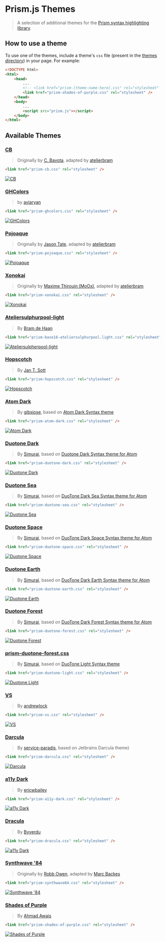 # Prism.js Themes

> A selection of additional themes for the [Prism syntax highlighting library](http://prismjs.com/).

## How to use a theme

To use one of the themes, include a theme's `css` file (present in the [themes directory](themes)) in your page. For example:

```html
<!DOCTYPE html>
<html>
	<head>
		...
		<!-- <link href="prism-[theme-name-here].css" rel="stylesheet" /> -->
		<link href="prism-shades-of-purple.css" rel="stylesheet" />
	</head>
	<body>
		...
		<script src="prism.js"></script>
	</body>
</html>
```

## Available Themes

### [**CB**](themes/prism-cb.css)

> Originally by [C. Bavota](https://bitbucket.org/cbavota), adapted by [atelierbram](https://github.com/atelierbram)

```html
<link href="prism-cb.css" rel="stylesheet" />
```

[![CB](screenshots/prism-cb.png)](themes/prism-cb.css)

### [**GHColors**](themes/prism-ghcolors.css)

> by [aviaryan](https://github.com/aviaryan)

```html
<link href="prism-ghcolors.css" rel="stylesheet" />
```

[![GHColors](screenshots/prism-ghcolors.png)](themes/prism-ghcolors.css)

### [**Pojoaque**](themes/prism-pojoaque.css)

> Originally by [Jason Tate](http://web-cms-designs.com/ftopict-10-pojoaque-style-for-highlight-js-code-highlighter.html), adapted by [atelierbram](https://github.com/atelierbram)

```html
<link href="prism-pojoaque.css" rel="stylesheet" />
```

[![Pojoaque](screenshots/prism-pojoaque.png)](themes/prism-pojoaque.css)

### [**Xonokai**](themes/prism-xonokai.css)

> Originally by [Maxime Thirouin (MoOx)](https://github.com/MoOx), adapted by [atelierbram](https://github.com/atelierbram)

```html
<link href="prism-xonokai.css" rel="stylesheet" />
```

[![Xonokai](screenshots/prism-xonokai.png)](themes/prism-xonokai.css)

### [**Ateliersulphurpool-light**](themes/prism-base16-ateliersulphurpool.light.css)

> By [Bram de Haan](https://github.com/atelierbram)

```html
<link href="prism-base16-ateliersulphurpool.light.css" rel="stylesheet" />
```

[![Ateliersulpherpool-light](screenshots/prism-ateliersulphurpool-light.png)](themes/prism-base16-ateliersulphurpool.light.css)

### [**Hopscotch**](themes/prism-hopscotch.css)

> By [Jan T. Sott](https://github.com/idleberg)

```html
<link href="prism-hopscotch.css" rel="stylesheet" />
```

[![Hopscotch](screenshots/prism-hopscotch.png)](themes/prism-hopscotch.css)

### [**Atom Dark**](themes/prism-atom-dark.css)

> By [gibsjose](https://github.com/gibsjose), based on [Atom Dark Syntax theme](https://github.com/atom/atom-dark-syntax)

```html
<link href="prism-atom-dark.css" rel="stylesheet" />
```

[![Atom Dark](screenshots/prism-atom-dark.png)](themes/prism-atom-dark.css)

### [**Duotone Dark**](themes/prism-duotone-dark.css)

> By [Simurai](https://github.com/simurai), based on [Duotone Dark Syntax theme for Atom](https://github.com/simurai/duotone-dark-syntax)

```html
<link href="prism-duotone-dark.css" rel="stylesheet" />
```

[![Duotone Dark](screenshots/prism-duotone-dark.png)](themes/prism-duotone-dark.css)

### [**Duotone Sea**](themes/prism-duotone-sea.css)

> By [Simurai](https://github.com/simurai), based on [DuoTone Dark Sea Syntax theme for Atom](https://github.com/simurai/duotone-dark-sea-syntax)

```html
<link href="prism-duotone-sea.css" rel="stylesheet" />
```

[![Duotone Sea](screenshots/prism-duotone-sea.png)](themes/prism-duotone-sea.css)

### [**Duotone Space**](themes/prism-duotone-space.css)

> By [Simurai](https://github.com/simurai), based on [DuoTone Dark Space Syntax theme for Atom](https://github.com/simurai/duotone-dark-space-syntax)

```html
<link href="prism-duotone-space.css" rel="stylesheet" />
```

[![Duotone Space](screenshots/prism-duotone-space.png)](themes/prism-duotone-space.css)

### [**Duotone Earth**](themes/prism-duotone-earth.css)

> By [Simurai](https://github.com/simurai), based on [DuoTone Dark Earth Syntax theme for Atom](https://github.com/simurai/duotone-dark-earth-syntax)

```html
<link href="prism-duotone-earth.css" rel="stylesheet" />
```

[![Duotone Earth](screenshots/prism-duotone-earth.png)](themes/prism-duotone-earth.css)

### [**Duotone Forest**](themes/prism-duotone-forest.css)

> By [Simurai](https://github.com/simurai), based on [DuoTone Dark Forest Syntax theme for Atom](https://github.com/simurai/duotone-dark-forest-syntax)

```html
<link href="prism-duotone-forest.css" rel="stylesheet" />
```

[![Duotone Forest](screenshots/prism-duotone-forest.png)](themes/prism-duotone-forest.css)

### [prism-duotone-forest.css](themes/prism-duotone-light.css)

> By [Simurai](https://github.com/simurai), based on [DuoTone Light Syntax theme](https://github.com/simurai/duotone-light-syntax)

```html
<link href="prism-duotone-light.css" rel="stylesheet" />
```

[![Duotone Light](screenshots/prism-duotone-light.png)](themes/prism-duotone-light.css)

### [**VS**](themes/prism-vs.css)

> By [andrewlock](https://github.com/andrewlock)

```html
<link href="prism-vs.css" rel="stylesheet" />
```

[![VS](screenshots/prism-vs.png)](themes/prism-vs.css)

### [**Darcula**](themes/prism-darcula.css)

> By [service-paradis](https://github.com/service-paradis), based on Jetbrains Darcula theme)

```html
<link href="prism-darcula.css" rel="stylesheet" />
```

[![Darcula](screenshots/prism-darcula.png)](themes/prism-darcula.css)

### [**a11y Dark**](themes/prism-a11y-dark.css)

> By [ericwbailey](https://github.com/ericwbailey)

```html
<link href="prism-a11y-dark.css" rel="stylesheet" />
```

[![a11y Dark](screenshots/prism-a11y-dark.png)](themes/prism-a11y-dark.css)

### [**Dracula**](themes/prism-dracula.css)

> By [Byverdu](https://github.com/byverdu)

```html
<link href="prism-dracula.css" rel="stylesheet" />
```

[![a11y Dark](screenshots/prism-dracula.png)](themes/prism-dracula.css)

### [**Synthwave '84**](themes/prism-synthwave84.css)

> Originally by [Robb Owen](https://github.com/robb0wen), adapted by [Marc Backes](https://github.com/themarcba)

```html
<link href="prism-synthwave84.css" rel="stylesheet" />
```

[![Synthwave '84](screenshots/prism-synthwave84.png)](themes/prism-synthwave84.css)

### [**Shades of Purple**](themes/prism-shades-of-purple.css)

> By [Ahmad Awais](https://github.com/ahmadawais)

```html
<link href="prism-shades-of-purple.css" rel="stylesheet" />
```

[![Shades of Purple](screenshots/prism-shades-of-purple.png)](themes/prism-shades-of-purple.css)
